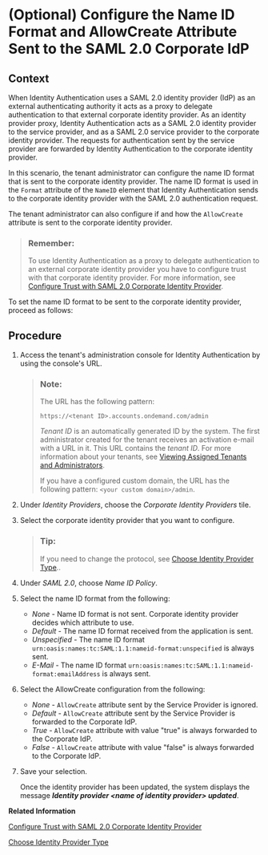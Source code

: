 <!-- loio4fcc0905ea3e442fb33f4cc759399646 -->

# \(Optional\) Configure the Name ID Format and AllowCreate Attribute Sent to the SAML 2.0 Corporate IdP



## Context

When Identity Authentication uses a SAML 2.0 identity provider \(IdP\) as an external authenticating authority it acts as a proxy to delegate authentication to that external corporate identity provider. As an identity provider proxy, Identity Authentication acts as a SAML 2.0 identity provider to the service provider, and as a SAML 2.0 service provider to the corporate identity provider. The requests for authentication sent by the service provider are forwarded by Identity Authentication to the corporate identity provider.

In this scenario, the tenant administrator can configure the name ID format that is sent to the corporate identity provider. The name ID format is used in the `Format` attribute of the `NameID` element that Identity Authentication sends to the corporate identity provider with the SAML 2.0 authentication request.

The tenant administrator can also configure if and how the `AllowCreate` attribute is sent to the corporate identity provider.

> ### Remember:  
> To use Identity Authentication as a proxy to delegate authentication to an external corporate identity provider you have to configure trust with that corporate identity provider. For more information, see [Configure Trust with SAML 2.0 Corporate Identity Provider](configure-trust-with-saml-2-0-corporate-identity-provider-33832e5.md).

To set the name ID format to be sent to the corporate identity provider, proceed as follows:



## Procedure

1.  Access the tenant's administration console for Identity Authentication by using the console's URL.

    > ### Note:  
    > The URL has the following pattern:
    > 
    > `https://<tenant ID>.accounts.ondemand.com/admin`
    > 
    > *Tenant ID* is an automatically generated ID by the system. The first administrator created for the tenant receives an activation e-mail with a URL in it. This URL contains the *tenant ID*. For more information about your tenants, see [Viewing Assigned Tenants and Administrators](../viewing-assigned-tenants-and-administrators-f56e6f2.md).
    > 
    > If you have a configured custom domain, the URL has the following pattern: `<your custom domain>/admin`.

2.  Under *Identity Providers*, choose the *Corporate Identity Providers* tile.

3.  Select the corporate identity provider that you want to configure.

    > ### Tip:  
    > If you need to change the protocol, see [Choose Identity Provider Type](choose-identity-provider-type-0838379.md)..

4.  Under *SAML 2.0*, choose *Name ID Policy*.

5.  Select the name ID format from the following:

    -   *None* - Name ID format is not sent. Corporate identity provider decides which attribute to use.
    -   *Default* - The name ID format received from the application is sent.
    -   *Unspecified* - The name ID format `urn:oasis:names:tc:SAML:1.1:nameid-format:unspecified` is always sent.
    -   *E-Mail* - The name ID format `urn:oasis:names:tc:SAML:1.1:nameid-format:emailAddress` is always sent.

6.  Select the AllowCreate configuration from the following:

    -   *None* - `AllowCreate` attribute sent by the Service Provider is ignored.
    -   *Default* - `AllowCreate` attribute sent by the Service Provider is forwarded to the Corporate IdP.
    -   *True* - `AllowCreate` attribute with value "true" is always forwarded to the Corporate IdP.
    -   *False* - `AllowCreate` attribute with value "false" is always forwarded to the Corporate IdP.

7.  Save your selection.

    Once the identity provider has been updated, the system displays the message ***Identity provider <name of identity provider\> updated***.


**Related Information**  


[Configure Trust with SAML 2.0 Corporate Identity Provider](configure-trust-with-saml-2-0-corporate-identity-provider-33832e5.md "This document is intended to help you configure trust with a SAML 2.0 corporate identity provider. In this scenario Identity Authentication acts as a proxy to delegate the authentication to the SAML 2.0 corporate identity provider.")

[Choose Identity Provider Type](choose-identity-provider-type-0838379.md "This topic shows you how to choose a type for the corporate identity provider.")

